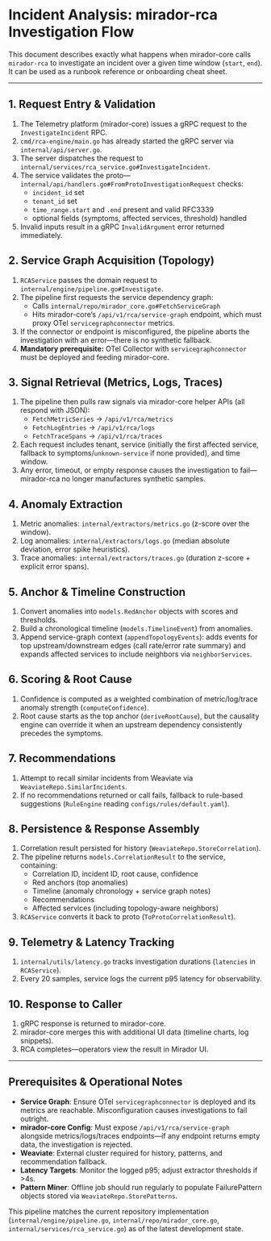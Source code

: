 # Incident Analysis: mirador-rca Investigation Flow

This document describes exactly what happens when mirador-core calls `mirador-rca` to investigate an incident over a given time window (`start`, `end`). It can be used as a runbook reference or onboarding cheat sheet.

---

## 1. Request Entry & Validation

1. The Telemetry platform (mirador-core) issues a gRPC request to the `InvestigateIncident` RPC.
2. `cmd/rca-engine/main.go` has already started the gRPC server via `internal/api/server.go`.
3. The server dispatches the request to `internal/services/rca_service.go#InvestigateIncident`.
4. The service validates the proto—`internal/api/handlers.go#FromProtoInvestigationRequest` checks:
   - `incident_id` set
   - `tenant_id` set
   - `time_range.start` and `.end` present and valid RFC3339
   - optional fields (symptoms, affected services, threshold) handled
5. Invalid inputs result in a gRPC `InvalidArgument` error returned immediately.

## 2. Service Graph Acquisition (Topology)

1. `RCAService` passes the domain request to `internal/engine/pipeline.go#Investigate`.
2. The pipeline first requests the service dependency graph:
   - Calls `internal/repo/mirador_core.go#FetchServiceGraph`
   - Hits mirador-core’s `/api/v1/rca/service-graph` endpoint, which must proxy OTel `servicegraphconnector` metrics.
3. If the connector or endpoint is misconfigured, the pipeline aborts the investigation with an error—there is no synthetic fallback.
4. **Mandatory prerequisite:** OTel Collector with `servicegraphconnector` must be deployed and feeding mirador-core.

## 3. Signal Retrieval (Metrics, Logs, Traces)

1. The pipeline then pulls raw signals via mirador-core helper APIs (all respond with JSON):
   - `FetchMetricSeries` → `/api/v1/rca/metrics`
   - `FetchLogEntries` → `/api/v1/rca/logs`
   - `FetchTraceSpans` → `/api/v1/rca/traces`
2. Each request includes tenant, service (initially the first affected service, fallback to symptoms/`unknown-service` if none provided), and time window.
3. Any error, timeout, or empty response causes the investigation to fail—mirador-rca no longer manufactures synthetic samples.

## 4. Anomaly Extraction

1. Metric anomalies: `internal/extractors/metrics.go` (z-score over the window).
2. Log anomalies: `internal/extractors/logs.go` (median absolute deviation, error spike heuristics).
3. Trace anomalies: `internal/extractors/traces.go` (duration z-score + explicit error spans).

## 5. Anchor & Timeline Construction

1. Convert anomalies into `models.RedAnchor` objects with scores and thresholds.
2. Build a chronological timeline (`models.TimelineEvent`) from anomalies.
3. Append service-graph context (`appendTopologyEvents`): adds events for top upstream/downstream edges (call rate/error rate summary) and expands affected services to include neighbors via `neighborServices`.

## 6. Scoring & Root Cause

1. Confidence is computed as a weighted combination of metric/log/trace anomaly strength (`computeConfidence`).
2. Root cause starts as the top anchor (`deriveRootCause`), but the causality engine can override it when an upstream dependency consistently precedes the symptoms.

## 7. Recommendations

1. Attempt to recall similar incidents from Weaviate via `WeaviateRepo.SimilarIncidents`.
2. If no recommendations returned or call fails, fallback to rule-based suggestions (`RuleEngine` reading `configs/rules/default.yaml`).

## 8. Persistence & Response Assembly

1. Correlation result persisted for history (`WeaviateRepo.StoreCorrelation`).
2. The pipeline returns `models.CorrelationResult` to the service, containing:
   - Correlation ID, incident ID, root cause, confidence
   - Red anchors (top anomalies)
   - Timeline (anomaly chronology + service graph notes)
   - Recommendations
   - Affected services (including topology-aware neighbors)
3. `RCAService` converts it back to proto (`ToProtoCorrelationResult`).

## 9. Telemetry & Latency Tracking

1. `internal/utils/latency.go` tracks investigation durations (`latencies` in `RCAService`).
2. Every 20 samples, service logs the current p95 latency for observability.

## 10. Response to Caller

1. gRPC response is returned to mirador-core.
2. mirador-core merges this with additional UI data (timeline charts, log snippets).
3. RCA completes—operators view the result in Mirador UI.

---

## Prerequisites & Operational Notes

- **Service Graph**: Ensure OTel `servicegraphconnector` is deployed and its metrics are reachable. Misconfiguration causes investigations to fail outright.
- **mirador-core Config**: Must expose `/api/v1/rca/service-graph` alongside metrics/logs/traces endpoints—if any endpoint returns empty data, the investigation is rejected.
- **Weaviate**: External cluster required for history, patterns, and recommendation fallback.
- **Latency Targets**: Monitor the logged p95; adjust extractor thresholds if >4s.
- **Pattern Miner**: Offline job should run regularly to populate FailurePattern objects stored via `WeaviateRepo.StorePatterns`.

This pipeline matches the current repository implementation (`internal/engine/pipeline.go`, `internal/repo/mirador_core.go`, `internal/services/rca_service.go`) as of the latest development state.
